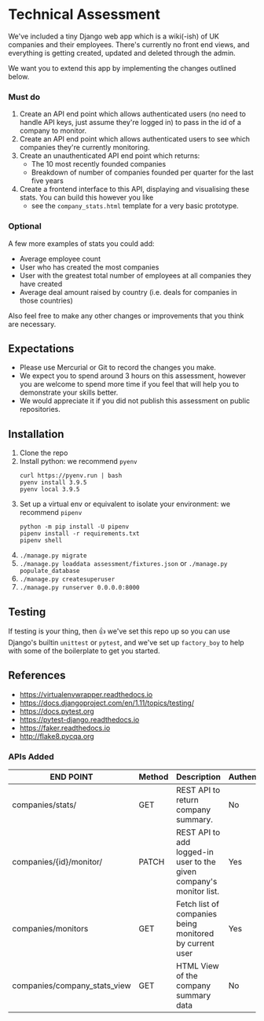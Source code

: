 # Technical Assessment

We've included a tiny Django web app which is a wiki(-ish) of UK companies and their employees. There's currently no
front end views, and everything is getting created, updated and deleted through the admin.

We want you to extend this app by implementing the changes outlined below.

### Must do

1. Create an API end point which allows authenticated users (no need to handle API keys, just assume they're logged in)
   to pass in the id of a company to monitor.
2. Create an API end point which allows authenticated users to see which companies they're currently monitoring.
3. Create an unauthenticated API end point which returns:
    * The 10 most recently founded companies
    * Breakdown of number of companies founded per quarter for the last five years
4. Create a frontend interface to this API, displaying and visualising these stats. You can build this however you like
   - see the `company_stats.html` template for a very basic prototype.

### Optional

A few more examples of stats you could add:

* Average employee count
* User who has created the most companies
* User with the greatest total number of employees at all companies they have created
* Average deal amount raised by country (i.e. deals for companies in those countries)

Also feel free to make any other changes or improvements that you think are necessary.

## Expectations

- Please use Mercurial or Git to record the changes you make.
- We expect you to spend around 3 hours on this assessment, however you are welcome to spend more time if you feel that
  will help you to demonstrate your skills better.
- We would appreciate it if you did not publish this assessment on public repositories.

## Installation

1. Clone the repo
2. Install python: we recommend `pyenv`
    ```
    curl https://pyenv.run | bash
    pyenv install 3.9.5
    pyenv local 3.9.5
    ```
3. Set up a virtual env or equivalent to isolate your environment: we recommend `pipenv`
    ```
    python -m pip install -U pipenv
    pipenv install -r requirements.txt
    pipenv shell
    ```
4. `./manage.py migrate`
5. `./manage.py loaddata assessment/fixtures.json` or `./manage.py populate_database`
6. `./manage.py createsuperuser`
7. `./manage.py runserver 0.0.0.0:8000`

## Testing

If testing is your thing, then 👍 we've set this repo up so you can use Django's builtin `unittest` or `pytest`, and
we've set up `factory_boy` to help with some of the boilerplate to get you started.

## References

- https://virtualenvwrapper.readthedocs.io
- https://docs.djangoproject.com/en/1.11/topics/testing/
- https://docs.pytest.org
- https://pytest-django.readthedocs.io
- https://faker.readthedocs.io
- http://flake8.pycqa.org


### APIs Added

| END POINT | Method | Description                                                         | Authenticated? | 
|------------|--------|---------------------------------------------------------------------|----------------|
| companies/stats/     | GET    | REST API to return company summary.                                 | No             |
| companies/{id}/monitor/  | PATCH  | REST API to add logged-in user to the given company's monitor list. | Yes            |
| companies/monitors  | GET    | Fetch list of companies being monitored by current user             | Yes            |
| companies/company_stats_view  | GET    | HTML View of the company summary data                               | No             |

